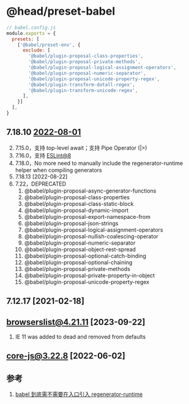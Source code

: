 @head/preset-babel
==

```javascript
// babel.config.js
module.exports = {
  presets: [
    ['@babel/preset-env', {
      exclude: [
        '@babel/plugin-proposal-class-properties',
        '@babel/plugin-proposal-private-methods',
        '@babel/plugin-proposal-logical-assignment-operators',
        '@babel/plugin-proposal-numeric-separator',
        '@babel/plugin-proposal-unicode-property-regex',
        '@babel/plugin-transform-dotall-regex',
        '@babel/plugin-transform-unicode-regex',
      ],
    }]
  ],
}
```

7.18.10 [2022-08-01](https://github.com/babel/babel/releases?page=8)
--

2. 7.15.0，支持 top-level await；支持 Pipe Operator (|>)
3. 7.16.0，支持 [ESLint@8](https://eslint.org/blog/2021/10/eslint-v8.0.0-released/)
4. 7.18.0，No more need to manually include the regenerator-runtime helper when compiling generators
5. 7.18.13 [2022-08-22]
6. 7.22，DEPRECATED
    1. @babel/plugin-proposal-async-generator-functions
    2. @babel/plugin-proposal-class-properties
    3. @babel/plugin-proposal-class-static-block
    4. @babel/plugin-proposal-dynamic-import
    5. @babel/plugin-proposal-export-namespace-from
    6. @babel/plugin-proposal-json-strings
    7. @babel/plugin-proposal-logical-assignment-operators
    8. @babel/plugin-proposal-nullish-coalescing-operator
    9. @babel/plugin-proposal-numeric-separator
    10. @babel/plugin-proposal-object-rest-spread
    11. @babel/plugin-proposal-optional-catch-binding
    13. @babel/plugin-proposal-optional-chaining
    14. @babel/plugin-proposal-private-methods
    15. @babel/plugin-proposal-private-property-in-object
    16. @babel/plugin-proposal-unicode-property-regex

7.12.17 [2021-02-18]
--

browserslist@4.21.11 [2023-09-22]
--

1. IE 11 was added to dead and removed from defaults

core-js@3.22.8 [2022-06-02]
--

参考
--

1. [babel 到底需不需要在入口引入 regenerator-runtime](https://juejin.cn/post/7241838768017391676)
